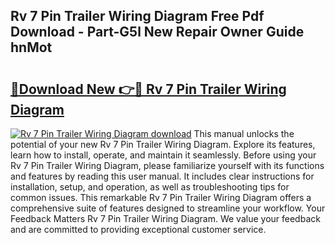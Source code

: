 ## Rv 7 Pin Trailer Wiring Diagram Free Pdf Download - Part-G5l New Repair Owner Guide hnMot

# <h2><a href="http://dfqqd4.blite.top/?on=Rv+7+Pin+Trailer+Wiring+Diagram">🔗Download New 👉🔴 Rv 7 Pin Trailer Wiring Diagram</a></h2>

[![Rv 7 Pin Trailer Wiring Diagram download](https://i.imgur.com/lujVjoI.png)](http://dfqqd4.blite.top/?on=Rv+7+Pin+Trailer+Wiring+Diagram)
This manual unlocks the potential of your new Rv 7 Pin Trailer Wiring Diagram. Explore its features, learn how to install, operate, and maintain it seamlessly. Before using your Rv 7 Pin Trailer Wiring Diagram, please familiarize yourself with its functions and features by reading this user manual. It includes clear instructions for installation, setup, and operation, as well as troubleshooting tips for common issues. This remarkable Rv 7 Pin Trailer Wiring Diagram offers a comprehensive suite of features designed to streamline your workflow. Your Feedback Matters Rv 7 Pin Trailer Wiring Diagram. We value your feedback and are committed to providing exceptional customer service.
